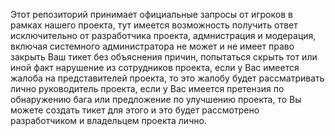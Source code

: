 Этот репозиторий принимает официальные запросы от игроков в рамках нашего проекта, тут имеется возможность получить ответ исключительно от разработчика проекта, адмнистрация и модерация, включая системного администратора не может и не имеет право закрыть Ваш тикет без объяснения причин, попытаться скрыть тот или иной факт нарушение из сотрудников проекта, если у Вас имеется жалоба на представителей проекта, то это жалобу будет рассматривать лично руководитель проекта, если у Вас имеется претензия по обнаружению бага или предложение по улучшению проекта, то Вы можете создать тикет для этого и это будет рассмотрено разработчиком и владельцем проекта лично.
